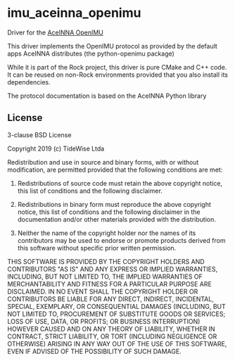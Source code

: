 # imu_aceinna_openimu

Driver for the [AceINNA OpenIMU](https://www.aceinna.com/openimu)

This driver implements the OpenIMU protocol as provided by the default apps
AceINNA distributes (the python-openimu package)

While it is part of the Rock project, this driver is pure CMake and C++ code. It can
be reused on non-Rock environments provided that you also install its dependencies.

The protocol documentation is based on the AceINNA Python library

## License

3-clause BSD License

Copyright 2019 (c) TideWise Ltda

Redistribution and use in source and binary forms, with or without modification,
are permitted provided that the following conditions are met:

1. Redistributions of source code must retain the above copyright notice, this
   list of conditions and the following disclaimer.

2. Redistributions in binary form must reproduce the above copyright notice,
   this list of conditions and the following disclaimer in the documentation
   and/or other materials provided with the distribution.

3. Neither the name of the copyright holder nor the names of its contributors
   may be used to endorse or promote products derived from this software without
   specific prior written permission.

THIS SOFTWARE IS PROVIDED BY THE COPYRIGHT HOLDERS AND CONTRIBUTORS "AS IS" AND
ANY EXPRESS OR IMPLIED WARRANTIES, INCLUDING, BUT NOT LIMITED TO, THE IMPLIED
WARRANTIES OF MERCHANTABILITY AND FITNESS FOR A PARTICULAR PURPOSE ARE
DISCLAIMED. IN NO EVENT SHALL THE COPYRIGHT HOLDER OR CONTRIBUTORS BE LIABLE FOR
ANY DIRECT, INDIRECT, INCIDENTAL, SPECIAL, EXEMPLARY, OR CONSEQUENTIAL DAMAGES
(INCLUDING, BUT NOT LIMITED TO, PROCUREMENT OF SUBSTITUTE GOODS OR SERVICES;
LOSS OF USE, DATA, OR PROFITS; OR BUSINESS INTERRUPTION) HOWEVER CAUSED AND ON
ANY THEORY OF LIABILITY, WHETHER IN CONTRACT, STRICT LIABILITY, OR TORT
(INCLUDING NEGLIGENCE OR OTHERWISE) ARISING IN ANY WAY OUT OF THE USE OF THIS
SOFTWARE, EVEN IF ADVISED OF THE POSSIBILITY OF SUCH DAMAGE.
